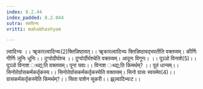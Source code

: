 ```yaml
---
index: 8.2.44
index_padded: 8.2.044
sutra: ल्वादिभ्यः
vritti: mahabhashyam

---
```

 ल्वादिभ्यः ।। ॠकारल्वादिभ्यः(2)क्तिन्निष्ठावत्।। ॠकारल्वादिभ्यः क्तिन्निष्ठावद्भवतीति वक्तव्यम्। कीर्णिः गीर्णिः लूनिः धूनिः।। दुग्वोदीर्घश्च ।। दुग्वोर्दीर्घश्चेति वक्तव्यम्। आदूनः विगूनः। ।। पूञ्ञो विनाशे(5)।। पूञ्ञो विनाश ःथ्द्य;ति वक्तव्यम्। पूना यवाः।। विनाश ःथ्द्य;ति किमर्थम्? ।। पूतं धान्यम्।। सिनोतेर्ग्रासकर्मकर्तृकस्य।। सिनोतेर्ग्रासकर्मकर्तृकस्येति वक्तव्यम्। सिनो ग्रासः स्वयमेव(4)।। ग्रासकर्मकर्तृकस्येति किमर्थम्?।। सिता पाशेन सूकरी।। झ्र्ल्वादिभ्यःट।। 